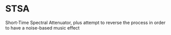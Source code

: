 # STSA
Short-Time Spectral Attenuator, plus attempt to reverse the process in order to have a noise-based music effect
